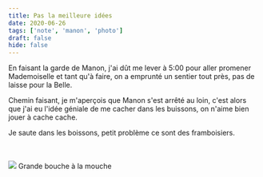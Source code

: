 ```yaml
---
title: Pas la meilleure idées 
date: 2020-06-26
tags: ['note', 'manon', 'photo']
draft: false
hide: false
---
```


En faisant la garde de Manon, j'ai dût me lever à 5:00 pour aller promener Mademoiselle et tant qu'à faire, on a emprunté un sentier tout près, pas de laisse pour la Belle.

Chemin faisant, je m'aperçois que Manon s'est arrêté au loin, c'est alors que j'ai eu  l'idée géniale de me cacher dans les buissons, on n'aime bien jouer à cache cache.

Je saute dans les boissons, petit problème ce sont des framboisiers.

<br/>
<br/>

<Flex>
  <Card width={[ 256, 320 ]} mx='auto'>
    <Image src='grandBoucheALaMouche.jpg'/>
    <Text>
      Grande bouche à la mouche
    </Text>
  </Card>
</Flex>

<br/>
<br/>


